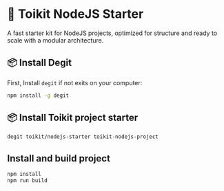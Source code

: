 # 🚀 Toikit NodeJS Starter

A fast starter kit for NodeJS projects, optimized for structure and ready to scale with a modular architecture.

## 📦 Install Degit

First, Install `degit` if not exits on your computer:

```bash
npm install -g degit
```

## 📦 Install Toikit project starter
```bash
degit toikit/nodejs-starter toikit-nodejs-project
```

## Install and build project
```bash
npm install
npm run build
```